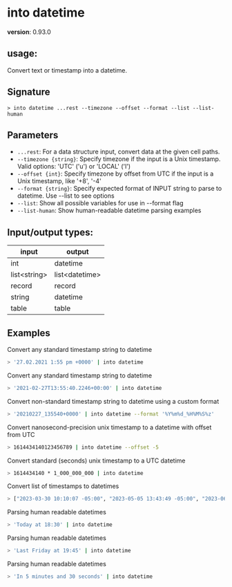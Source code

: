 # into datetime

**version**: 0.93.0

## **usage**:

Convert text or timestamp into a datetime.

## Signature

`> into datetime ...rest --timezone --offset --format --list --list-human`

## Parameters

- `...rest`: For a data structure input, convert data at the given cell paths.
- `--timezone {string}`: Specify timezone if the input is a Unix timestamp. Valid options: 'UTC' ('u') or 'LOCAL' ('l')
- `--offset {int}`: Specify timezone by offset from UTC if the input is a Unix timestamp, like '+8', '-4'
- `--format {string}`: Specify expected format of INPUT string to parse to datetime. Use --list to see options
- `--list`: Show all possible variables for use in --format flag
- `--list-human`: Show human-readable datetime parsing examples

## Input/output types:

| input          | output           |
| -------------- | ---------------- |
| int            | datetime         |
| list\<string\> | list\<datetime\> |
| record         | record           |
| string         | datetime         |
| table          | table            |

## Examples

Convert any standard timestamp string to datetime

```bash
> '27.02.2021 1:55 pm +0000' | into datetime
```

Convert any standard timestamp string to datetime

```bash
> '2021-02-27T13:55:40.2246+00:00' | into datetime
```

Convert non-standard timestamp string to datetime using a custom format

```bash
> '20210227_135540+0000' | into datetime --format '%Y%m%d_%H%M%S%z'
```

Convert nanosecond-precision unix timestamp to a datetime with offset from UTC

```bash
> 1614434140123456789 | into datetime --offset -5
```

Convert standard (seconds) unix timestamp to a UTC datetime

```bash
> 1614434140 * 1_000_000_000 | into datetime
```

Convert list of timestamps to datetimes

```bash
> ["2023-03-30 10:10:07 -05:00", "2023-05-05 13:43:49 -05:00", "2023-06-05 01:37:42 -05:00"] | into datetime
```

Parsing human readable datetimes

```bash
> 'Today at 18:30' | into datetime
```

Parsing human readable datetimes

```bash
> 'Last Friday at 19:45' | into datetime
```

Parsing human readable datetimes

```bash
> 'In 5 minutes and 30 seconds' | into datetime
```
